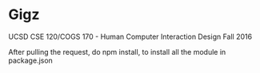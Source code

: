 # Gigz
UCSD CSE 120/COGS 170 - Human Computer Interaction Design Fall 2016


After pulling the request, do npm install, to install all the module in package.json
